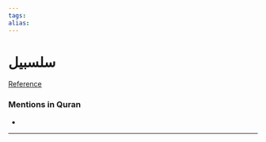 ```yaml
---
tags: 
alias: 
---
```


# سلسبيل

[Reference](https://corpus.quran.com/concept.jsp?id=salsabil)

### Mentions in Quran
- 

---

